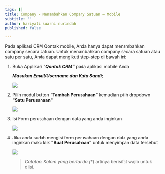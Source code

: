 ```yaml
---
tags: []
title: Company - Menambahkan Company Satuan – Mobile
subtitle: ''
author: hariyati suarni nurindah
published: false

---
```

Pada aplikasi CRM Qontak mobile, Anda hanya dapat menambahkan company secara satuan. Untuk menambahkan company secara satuan atau satu per satu, Anda dapat mengikuti step-step di bawah ini:

1. Buka Applikasi “**_Qontak CRM”_** pada aplikasi mobile Anda

   **_Masukan Email/Username dan Kata Sandi;_**

   ![](/uploads/tambahkontak4.jpeg)
2. Pilih modul button _“_**Tambah Perusahaan**_”_ kemudian pilih dropdown **"Satu Perusahaan"**

   ![](/uploads/membukamengeditcompanymobile6.jpeg)
3. Isi Form perusahaan dengan data yang anda inginkan

   ![](/uploads/membukamengeditcompanymobile7.jpeg)
4. Jika anda sudah mengisi form perusahaan dengan data yang anda inginkan maka klik **"Buat Perusahaan"** untuk menyimpan data tersebut

   ![](/uploads/membukamengeditcompanymobile8.jpeg)

   > _Catatan: Kolom yang bertanda (*_) artinya berisifat wajib untuk diisi.